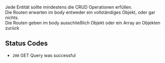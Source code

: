 Jede Entität sollte mindestens die CRUD Operationen erfüllen.  
Die Routen erwarten im body entweder ein vollständiges Objekt, oder gar nichts.  
Die Routen geben im body ausschließlich Objekt oder ein Array an Objekten zurück

## Status Codes
- `200` GET Query was successful